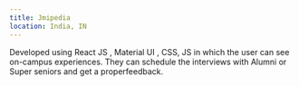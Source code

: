 ```yaml
---
title: Jmipedia
location: India, IN
---
```


Developed using React JS , Material UI , CSS, JS in which the user can see on-campus experiences. They can schedule the interviews with Alumni or Super seniors and get a properfeedback.
